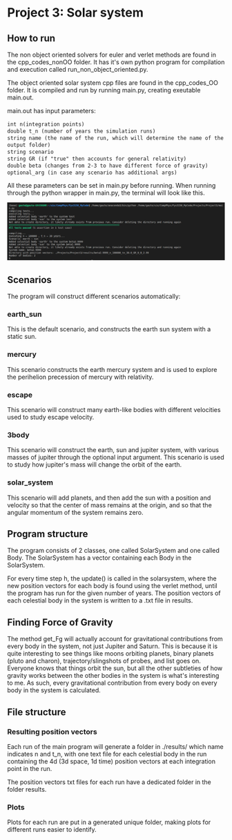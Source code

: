 # Project 3: Solar system

## How to run

The non object oriented solvers for euler and verlet methods are found in the cpp_codes_nonOO folder. It has it's own python program for compilation and execution called run_non_object_oriented.py.

The object oriented solar system cpp files are found in the cpp_codes_OO folder. It is compiled and run by running main.py, creating exeutable main.out.

main.out has input parameters:
    
    int n(integration points)
    double t_n (number of years the simulation runs)
    string name (the name of the run, which will determine the name of the output folder)
    string scenario
    string GR (if "true" then accounts for general relativity)
    double beta (changes from 2-3 to have different force of gravity)
    optional_arg (in case any scenario has additional args)

All these parameters can be set in main.py before running. When running through the python wrapper in main.py, the terminal will look like this.

<img src="/Projects/Project3/screenshots/terminal_run.png">

## Scenarios
The program will construct different scenarios automatically:

### earth_sun
This is the default scenario, and constructs the earth sun system with a static sun.

### mercury
This scenario constructs the earth mercury system and is used to explore the perihelion precession of mercury with relativity.

### escape
This scenario will construct many earth-like bodies with different velocities used to study escape velocity.

### 3body
This scenario will construct the earth, sun and jupiter system, with various masses of jupiter through the optional input argument. This scenario is used to study how jupiter's mass will change the orbit of the earth.

### solar_system
This scenario will add planets, and then add the sun with a position and velocity so that the center of mass remains at the origin, and so that the angular momentum of the system remains zero.

## Program structure

The program consists of 2 classes, one called SolarSystem and one called Body. The SolarSystem has a vector containing each Body in the SolarSystem. 

For every time step h, the update() is called in the solarsystem, where the new position vectors for each body is found using the verlet method, until the program has run for the given number of years. The position vectors of each celestial body in the system is written to a .txt file in results.

## Finding Force of Gravity
The method get_Fg will actually account for gravitational contributions from every body in the system, not just Jupiter and Saturn. This is because it is quite interesting to see things like moons orbiting planets, binary planets (pluto and charon), trajectory/slingshots of probes, and list goes on. Everyone knows that things orbit the sun, but all the other subtleties of how gravity works between the other bodies in the system is what's interesting to me. As such, every gravitational contribution from every body on every body in the system is calculated.

## File structure
### Resulting position vectors
Each run of the main program will generate a folder in ./results/ which name indicates n and t_n, with one text file for each celestial body in the run containing the 4d (3d space, 1d time) position vectors at each integration point in the run. 

The position vectors txt files for each run have a dedicated folder in the folder results.

### Plots
Plots for each run are put in a generated unique folder, making plots for different runs easier to identify. 

